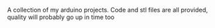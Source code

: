 A collection of my arduino projects.
Code and stl files are all provided, quality will probably go up in time too

